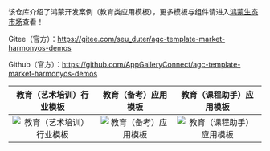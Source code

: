 该仓库介绍了鸿蒙开发案例（教育类应用模板），更多模板与组件请进入[鸿蒙生态市场](https://developer.huawei.com/consumer/cn/market/prod-list/4437348dd20f48249540d1b57ef2eff6/categoryL2_202410080002)查看！

Gitee（官方）：https://gitee.com/seu_duter/agc-template-market-harmonyos-demos

Github（官方）：https://github.com/AppGalleryConnect/agc-template-market-harmonyos-demos

| 教育（艺术培训）行业模板 | 教育（备考）应用模板 | 教育（课程助手）应用模板 |
|:---:|:---:|:---:|
| ![ 教育（艺术培训）行业模板](https://communityfile-drcn.op.hicloud.com/FileServer/getFile/cmtyPrivate/300/034/957/0890086200300034957.20250514112657.09000511389073836790140072687311:20250802194616:2800:C0FF6AA22886C0A1D1DB1936C0FCB6442561D80B3BBD352AA3DD9AE3F859DBF7.png)| ![教育（备考）应用模板](https://communityfile-drcn.op.hicloud.com/FileServer/getFile/cmtyPrivate/300/034/957/0890086200300034957.20250627144510.46470140054567624527394531788790:20250802194616:2800:B7DA70FB242A6A456B997FD47423EC71C863C33828B61504BCB6A604A23F8B60.png) | ![教育（课程助手）应用模板](https://communityfile-drcn.op.hicloud.com/FileServer/getFile/cmtyPrivate/300/034/957/0890086200300034957.20250626114217.23438869199354964563379755411414:20250802194616:2800:44EB8DB1E1ED1107EEE0556FAB37841900E2759FFC8A2CB910DACD04E0202064.png) |